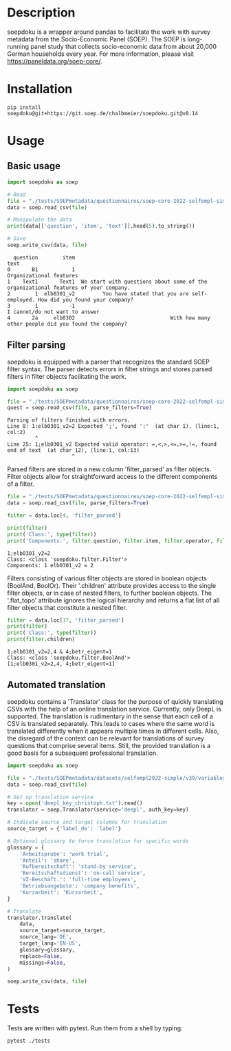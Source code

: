 # Description
soepdoku is a wrapper around pandas to facilitate the work with survey metadata from the Socio-Economic Panel (SOEP). The SOEP is long-running panel study that collects socio-economic data from about 20,000 German households every year. For more information, please visit https://paneldata.org/soep-core/.

# Installation
```
pip install soepdoku@git+https://git.soep.de/chalbmeier/soepdoku.git@v0.14
```
# Usage
## Basic usage

```python
import soepdoku as soep

# Read
file = "./tests/SOEPmetadata/questionnaires/soep-core-2022-selfempl-simple/questions.csv"
data = soep.read_csv(file)

# Manipulate the data
print(data[['question', 'item', 'text']].head(5).to_string())

# Save
soep.write_csv(data, file)
```

```
  question        item                                                                                text
0       B1           1                                                             Organizational features
1    Text1       Text1  We start with questions about some of the organizational features of your company.
2        1  elb0301_v2         You have stated that you are self-employed. How did you found your company?
3        1          -1                                                      I cannot/do not want to answer
4       2a     elb0302                               With how many other people did you found the company?
```

## Filter parsing
soepdoku is equipped with a parser that recognizes the standard SOEP filter syntax. The parser detects errors in filter strings and stores parsed filters in filter objects facilitating the work.

```python
import soepdoku as soep

file = "./tests/SOEPmetadata/questionnaires/soep-core-2022-selfempl-simple/questions.csv"
quest = soep.read_csv(file, parse_filters=True)
```

```
Parsing of filters finished with errors.
Line 8: 1:elb0301_v2=2 Expected ';', found ':'  (at char 1), (line:1, col:2)
         ^
Line 25: 1;elb0301_v2 Expected valid operator: =,<,>,<=,>=,!=, found end of text  (at char 12), (line:1, col:13)
                     ^
```

Parsed filters are stored in a new column 'filter_parsed' as filter objects. Filter objects allow for straightforward access to the different components of a filter.

```python
file = "./tests/SOEPmetadata/questionnaires/soep-core-2022-selfempl-simple/questions.csv"
data = soep.read_csv(file, parse_filters=True)

filter = data.loc[4, 'filter_parsed']

print(filter)
print('Class:', type(filter))
print('Components:', filter.question, filter.item, filter.operator, filter.value)
```

```
1;elb0301_v2=2
Class: <class 'soepdoku.filter.Filter'>
Components: 1 elb0301_v2 = 2
```

Filters consisting of various filter objects are stored in boolean objects (BoolAnd, BoolOr). Their '.children' attribute provides access to the single filter objects, or in case of nested filters, to further boolean objects. The '.flat_topo' attribute ignores the logical hierarchy and returns a flat list of all filter objects that constitute a nested filter.   
```python 
filter = data.loc[17, 'filter_parsed']
print(filter)
print('Class:', type(filter))
print(filter.children)
```

```
1;elb0301_v2=2,4 & 4;betr_eigent=1
Class: <class 'soepdoku.filter.BoolAnd'>
[1;elb0301_v2=2,4, 4;betr_eigent=1]
```

## Automated translation
soepdoku contains a 'Translator' class for the purpose of quickly translating CSVs with the help of an online translation service. Currently, only DeepL is supported. The translation is rudimentary in the sense that each cell of a CSV is translated separately. This leads to cases where the same word is translated differently when it appears multiple times in different cells. Also, the disregard of the context can be relevant for translations of survey questions that comprise several items. Still, the provided translation is a good basis for a subsequent professional translation.

```python
import soepdoku as soep

file = "./tests/SOEPmetadata/datasets/selfempl2022-simple/v39/variables.csv"
data = soep.read_csv(file)

# Set up translation service
key = open('deepl_key_christoph.txt').read()
translator = soep.Translator(service='deepl', auth_key=key)

# Indicate source and target columns for translation
source_target = {'label_de': 'label'} 

# Optional glossary to force translation for specific words
glossary = {
    'Arbeitsprobe': 'work trial',
    'Anteil': 'share',
    'Rufbereitschaft': 'stand-by service',
    'Bereitschaftsdienst': 'on-call service',
    'VZ-Beschäft.': 'full-time employees',
    'Betriebsangebote': 'company benefits',
    'Kurzarbeit': 'Kurzarbeit',
}

# Translate
translator.translate(
    data,
    source_target=source_target,
    source_lang='DE',
    target_lang='EN-US',
    glossary=glossary,
    replace=False,
    missings=False,
)

soep.write_csv(data, file)

```

# Tests
Tests are written with pytest. Run them from a shell by typing:

```
pytest ./tests
```
